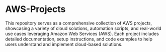 # AWS-Projects
This repository serves as a comprehensive collection of AWS projects, showcasing a variety of cloud solutions, automation scripts, and real-world use cases leveraging Amazon Web Services (AWS). Each project includes detailed documentation, setup instructions, and code examples to help users understand and implement cloud-based solutions.
